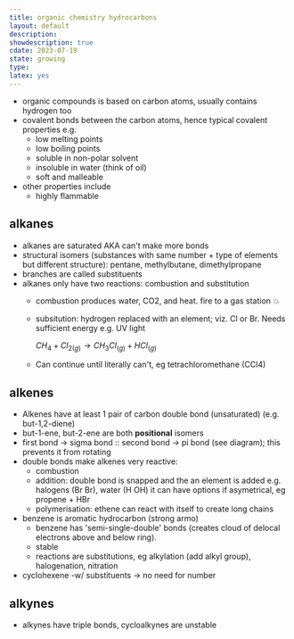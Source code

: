 ```yaml
---
title: organic chemistry hydrocarbons
layout: default
description: 
showdescription: true
cdate: 2023-07-19
state: growing
type: 
latex: yes
---
```


- organic compounds is based on carbon atoms, usually contains hydrogen too
- covalent bonds between the carbon atoms, hence typical covalent properties e.g.
    - low melting points
    - low boiling points
    - soluble in non-polar solvent
    - insoluble in water (think of oil)
    - soft and malleable
- other properties include
    - highly flammable

## alkanes

- alkanes are saturated AKA can't make more bonds
- structural isomers (substances with same number + type of elements but different structure): pentane, methylbutane, dimethylpropane
- branches are called substituents
- alkanes only have two reactions: combustion and substitution
    - combustion produces water, CO2, and heat. fire to a gas station 💥
    - subsitution: hydrogen replaced with an element; viz. Cl or Br. Needs sufficient energy e.g. UV light
    
        $CH_{4}+Cl_{2(g)}\to CH_{3}Cl_{(g)}+HCl_{(g)}$
    - Can continue until literally can't, eg tetrachloromethane (CCl4)

## alkenes

- Alkenes have at least 1 pair of carbon double bond (unsaturated) (e.g. but-1,2-diene)
- but-1-ene, but-2-ene are both **positional** isomers
- first bond → sigma bond :: second bond → pi bond (see diagram); this prevents it from rotating
- double bonds make alkenes very reactive:
    - combustion 
    - addition: double bond is snapped and the an element is added e.g. halogens (Br Br), water (H OH)
        it can have options if asymetrical, eg propene + HBr
    - polymerisation: ethene can react with itself to create long chains
- benzene is aromatic hydrocarbon (strong armo)
    - benzene has 'semi-single-double' bonds (creates cloud of delocal electrons above and below ring).
    - stable
    - reactions are substitutions, eg alkylation (add alkyl group), halogenation, nitration
- cyclohexene -w/ substituents → no need for number

## alkynes

- alkynes have triple bonds, cycloalkynes are unstable
